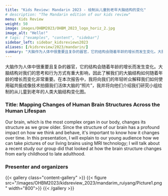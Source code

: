 ```yaml
---
title: "Kids Review: Mandarin 2023 - 绘制从儿童到老年大脑结构的变化"
# description: "The Mandarin edition of our kids review"
menu: Kids Review
weight: 50
image: images/OHBM2023/OHBM_2023_logo_horiz_2.jpg
image_alt: "Hello!"
# tags: ["examples", "content", "sidebar"]
sidebar_left: sidebar_kidsreviews2023
aliases: [/kidsreview/2023/mandarin/]
summary: "大脑作为人体中很重要且复杂的器官，它的结构会随着年龄的增长而发生变化。大脑结构对我们的思考和行为方式有重大影响，因此了解我们的大脑结构如何随着年龄的增长而变化非常重要。在本次报告中，我将向我们的年轻听众解释我们如何使用磁共振成像技术拍摄我们活体大脑的“照片”，我并将向他们介绍我们研究小组绘制的从儿童到老年的人类大脑结构变化图。"
---
```


<!-- # 题目：绘制从儿童到老年大脑结构的变化 -->

大脑作为人体中很重要且复杂的器官，它的结构会随着年龄的增长而发生变化。大脑结构对我们的思考和行为方式有重大影响，因此了解我们的大脑结构如何随着年龄的增长而变化非常重要。在本次报告中，我将向我们的年轻听众解释我们如何使用磁共振成像技术拍摄我们活体大脑的“照片”，我并将向他们介绍我们研究小组绘制的从儿童到老年的人类大脑结构变化图。
  
### Title: Mapping Changes of Human Brain Structures Across the Human Lifespan  
  
Our brain, which is the most complex organ in our body, changes its structure as we grow older. Since the structure of our brain has a profound impact on how we think and behave, it's important to know how it changes over time. In this presentation, I will explain to our young audience how we can take pictures of our living brains using MRI technology; I will talk about a recent study our group did that looked at how the brain structure changes from early childhood to late adulthood.

### Presenter and organizers

{{< gallery class="content-gallery" >}}
  {{< figure src="/images/OHBM2023/kidsreview_2023/mandarim_ruiyang/Picture1.png" width="800">}}
{{< /gallery >}}

<!-- <div class="row"> for future atempts of a inline gallery -->
<!-- </div class="row"> -->


<!-- Youtube link, example https://www.youtube.com/watch?v=w7Ft2ymGmfc
{{< youtube w7Ft2ymGmfc >}}-->

